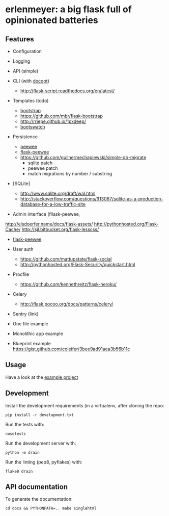 # erlenmeyer: a big flask full of opinionated batteries

## Features

* Configuration
* Logging
* API (simple)
* CLI (with [docopt](http://dotopt.org))
  * http://flask-script.readthedocs.org/en/latest/
* Templates (todo)
  * [bootstrap](http://twitter.github.io/bootstrap/)
  * https://github.com/mbr/flask-bootstrap
  * http://rriepe.github.io/1pxdeep/
  * [bootswatch](http://bootswatch.com/)

* Persistence
  * [peewee](https://github.com/coleifer/peewee)
  * [flask-peewee](https://github.com/coleifer/flask-peewee)
  * https://github.com/guilhermechapiewski/simple-db-migrate
    - sqlite patch
    - peewee patch
    - match migrations by number / substring

* [SQLite]
  * http://www.sqlite.org/draft/wal.html
  * http://stackoverflow.com/questions/913067/sqlite-as-a-production-database-for-a-low-traffic-site

* Admin interface (fllask-peewee, 

http://elsdoerfer.name/docs/flask-assets/
http://pythonhosted.org/Flask-Cache/
http://sjl.bitbucket.org/flask-lesscss/

* [flask-peewee](https://github.com/coleifer/flask-peewee)
* User auth
  * https://github.com/mattupstate/flask-social
  * http://pythonhosted.org/Flask-Security/quickstart.html
* Procfile
  * https://github.com/kennethreitz/flask-heroku/
* Celery
  * http://flask.pocoo.org/docs/patterns/celery/
* Sentry (link)

* One file example
* Monolithic app example
* Blueprint example
  https://gist.github.com/coleifer/3bee9ad91aea3b56b11c

## Usage

Have a look at the [example project]()

## Development

Install the development requirements (in a virtualenv, after cloning the repo:

    pip install -r development.txt

Run the tests with:

    nosetests

Run the development server with:

    python -m drain

Run the linting (pep8, pyflakes) with:

    flake8 drain 

## API documentation ##

To generate the documentation:

    cd docs && PYTHONPATH=.. make singlehtml
